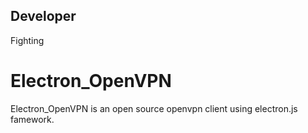 ## Developer
Fighting

# Electron_OpenVPN
Electron_OpenVPN is an open source openvpn client using electron.js famework.